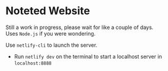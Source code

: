 <h1>Noteted Website</h1>

<p>
    Still a work in progress, please wait for like a couple of days. <br>
    Uses <code>Node.js</code> if you were wondering. <br>
</p>

<p>
    Use <code>netlify-cli</code> to launch the server.
    <ul>
        <li>Run <code>netlify dev</code> on the terminal to start a localhost server in <code>localhost:8888</code></li>
    </ul>
</p>